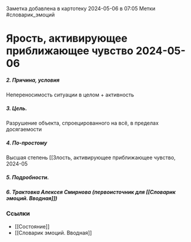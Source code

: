 Заметка добавлена в картотеку 2024-05-06 в 07:05
Метки #словарик_эмоций 

#  Ярость, активирующее приближающее чувство 2024-05-06

##### 2. Причина, условия
Непереносимость ситуации в целом + активность

##### 3. Цель.
Разрушение объекта, спроецированного на всё, в пределах досягаемости

##### 4. По-простому
Высшая степень [[Злость, активирующее приближающее чувство, 2024-05

##### 5. Подробности.


##### 6. Трактовка Алексея Смирнова (первоисточник для [[Словарик эмоций. Вводная]])



### Ссылки
- [[Состояние]]
- [[Словарик эмоций. Вводная]]




